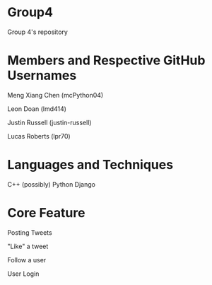 # Group4
Group 4's repository

# Members and Respective GitHub Usernames
Meng Xiang Chen (mcPython04)

Leon Doan (lmd414)

Justin Russell (justin-russell)   

Lucas Roberts (lpr70)

# Languages and Techniques
C++ (possibly) 
Python 
Django

# Core Feature
Posting Tweets

"Like" a tweet

Follow a user

User Login
